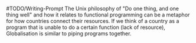 #TODO/Writing-Prompt 
The Unix philosophy of "Do one thing, and one thing well" and how it relates to functional programming can be a metaphor for how countries connect their resources. If we think of a country as a program that is unable to do a certain function (lack of resource), Globalisation is similar to piping programs together.